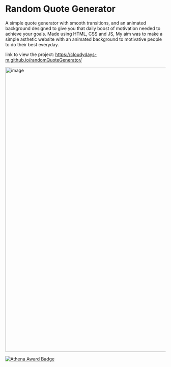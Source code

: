 # Random Quote Generator 

A simple quote generator with smooth transitions, and an animated background designed to give you that daily boost of motivation needed to achieve your goals. Made using HTML, CSS and JS, My aim was to make a simple asthetic website with an animated background to motivative people to do their best everyday. 

link to view the project: https://cloudydays-m.github.io/randomQuoteGenerator/

<img width="1920" height="895" alt="image" src="https://github.com/user-attachments/assets/2109f02f-7ab9-4e6c-afa8-fc5a30316ba7" />

[![Athena Award Badge](https://img.shields.io/endpoint?url=https%3A%2F%2Faward.athena.hackclub.com%2Fapi%2Fbadge)](https://award.athena.hackclub.com?utm_source=readme)
